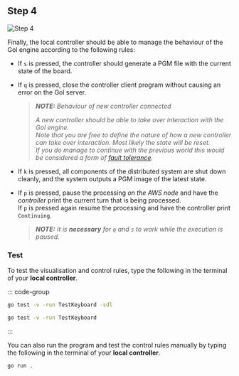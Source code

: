 <!--@include: index.md-->
#

## Step 4

![Step 4](/assets/cw_diagrams-Distributed_4.png)

Finally, the local controller should be able to manage the behaviour of the Gol engine according to the following rules:

- If `s` is pressed, the controller should generate a PGM file with the current state of the board.

- If `q` is pressed, close the controller client program without causing an error on the Gol server.
    >***NOTE:** Behaviour of new controller connected*
    >
    >*A new controller should be able to take over interaction with the Gol engine.\
    >Note that you are free to define the nature of how a new controller can take over interaction.
    >Most likely the state will be reset.\
    >If you do manage to continue with the previous world this would be considered a form of [fault tolerance](/extensions#fault-tolerance).*

- If `k` is pressed, all components of the distributed system are shut down cleanly, and the system outputs a PGM image of the latest state.

- If `p` is pressed, pause the processing *on the AWS node* and have the *controller* print the current turn that is being processed.\
If `p` is pressed again resume the processing and have the controller print `Continuing`.
    > ***NOTE:**
    > It is **necessary** for `q` and `s` to work while the execution is paused.*

### Test

To test the visualisation and control rules, type the following in the terminal of your **local controller**.

::: code-group

``` bash [Test with SDL window]
go test -v -run TestKeyboard -sdl
```

``` bash [Test without SDL window]
go test -v -run TestKeyboard
```

:::

You can also run the program and test the control rules manually by typing the following in the terminal of your **local controller**.

``` bash
go run .
```

